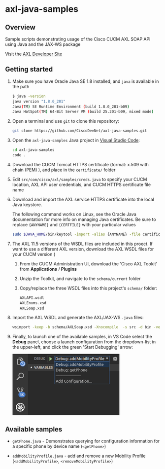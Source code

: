 # axl-java-samples

## Overview

Sample scripts demonstrating usage of the Cisco CUCM AXL SOAP API using Java and the JAX-WS package

Visit the [AXL Developer Site](https://developer.cisco.com/site/axl/)

## Getting started

1. Make sure you have Oracle Java SE 1.8 installed, and `java` is available in the path

    ```bash
    $ java -version
    java version "1.8.0_201"
    Java(TM) SE Runtime Environment (build 1.8.0_201-b09)
    Java HotSpot(TM) 64-Bit Server VM (build 25.201-b09, mixed mode)
    ```

1. Open a terminal and use `git` to clone this repository:

    ```bash
    git clone https://github.com/CiscoDevNet/axl-java-samples.git
    ```

1. Open the `axl-java-samples` Java project in [Visual Studio Code](https://code.visualstudio.com/):

    ```bash
    cd axl-java-samples
    code .
    ```

1. Download the CUCM Tomcat HTTPS certificate (format: x.509 with chain (PEM) ), and place in the `certificate/` folder
  
1. Edit `src/com/cisco/axl/samples/creds.java` to specify your CUCM location, AXL API user credentials, and CUCM HTTPS certificate file name

1. Download and import the AXL service HTTPS certificate into the local Java keystore.

    The following command works on Linux, see the Oracle Java documentation for more info on managing Java certificates. Be sure to replace `{ANYNAME}` and `{CERTFILE}` with your particular values

    ```bash
    sudo $JAVA_HOME/bin/keytool -import -alias {ANYNAME} -file certificate/{CERTFILE} -keystore  $JAVA_HOME/jre/lib/security/cacerts
    ```

1. The AXL 11.5 versions of the WSDL files are included in this proect.  If want to use a different AXL version, download the AXL WSDL files for your CUCM version (

    1. From the CUCM Administration UI, download the 'Cisco AXL Tookit' from **Applications** / **Plugins**

    1. Unzip the Toolkit, and navigate to the `schema/current` folder

    1. Copy/replace the three WSDL files into this project's `schema/` folder:

        ```bash
        AXLAPI.wsdl
        AXLEnums.xsd
        AXLSoap.xsd
        ```

1. Import the AXL WSDL and generate the AXL/JAX-WS `.java` files:

    ```bash
    wsimport -keep -b schema/AXLSoap.xsd -Xnocompile  -s src -d bin -verbose schema/AXLAPI.wsdl
    ```

1. Finally, to launch one of the available samples, in VS Code select the **Debug** panel, choose a launch configuration from the dropdown-list in the upper-left, and click the green 'Start Debugging' arrow:

    ![Launch](images/launch.png)

## Available samples

* `getPhone.java` - Demonstrates querying for configuration information for a specific phone by device name (`<getPhone>`)

* `addMobilityProfile.java` - add and remove a new Mobility Profile (`<addMobilityProfile>`, `<removeMobilityProfile>`)

